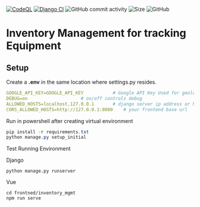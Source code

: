 [![CodeQL](https://github.com/mmpc-nyc/inventory_mgmt/actions/workflows/codeql-analysis.yml/badge.svg)](https://github.com/mmpc-nyc/inventory_mgmt/actions/workflows/codeql-analysis.yml) [![Django CI](https://github.com/mmpc-nyc/inventory_mgmt/actions/workflows/django.yml/badge.svg)](https://github.com/schir2/inventory_mgmt/actions/workflows/django.yml) ![GitHub commit activity](https://img.shields.io/github/commit-activity/w/mmpc-nyc/inventory_mgmt) ![Size](https://img.shields.io/github/repo-size/schir2/inventory_mgmt) ![GitHub](https://img.shields.io/github/license/schir2/inventory_mgmt)

# Inventory Management for tracking Equipment

## Setup


Create a **.env** in the same location where settings.py resides.
```yaml
GOOGLE_API_KEY=GOOGLE_API_KEY  			# Google API Key Used for geolocation
DEBUG=on 					# on/off controls debug
ALLOWED_HOSTS=localhost,127.0.0.1 		# django server ip address or hostname
CORS_ALLOWED_HOSTS=http://127.0.0.1:8080	# your frontend base url
```


Run in powershell after creating virtual environment
```powershell
pip install -r requirements.txt
python manage.py setup_initial
```

Test Running Environment

Django
```shell
python manage.py runserver
```

Vue
```shell
cd frontned/inventory_mgmt
npm run serve
```